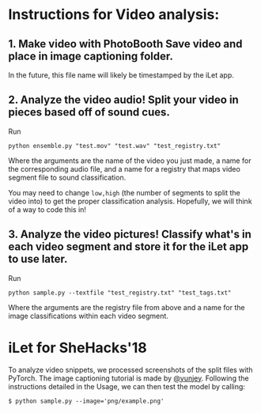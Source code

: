 # Instructions for Video analysis:

## 1. Make video with PhotoBooth Save video and place in image captioning folder.

In the future, this file name will likely be timestamped by the iLet app.

## 2. Analyze the video audio! Split your video in pieces based off of sound cues. 

Run
```
python ensemble.py "test.mov" "test.wav" "test_registry.txt"
```
Where the arguments are the name of the video you just made, a name for the corresponding audio file, and a name for a registry that maps video segment file to sound classification.

You may need to change ```low,high``` (the number of segments to split the video into) to get the proper classification analysis. Hopefully, we will think of a way to code this in!

## 3. Analyze the video pictures! Classify what's in each video segment and store it for the iLet app to use later.

Run
```
python sample.py --textfile "test_registry.txt" "test_tags.txt"
```
Where the arguments are the registry file from above and a name for the image classifications within each video segment.

# iLet for SheHacks'18







To analyze video snippets, we processed screenshots of the split files with PyTorch. The image captioning tutorial is made by [@yunjey](https://github.com/yunjey/pytorch-tutorial/tree/master/tutorials/03-advanced/image_captioning). Following the instructions detailed in the Usage, we can then test the model by calling:
```
$ python sample.py --image='png/example.png'

```


